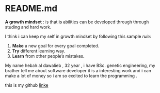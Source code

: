# README.md


**A growth mindset** : is  that is  abilities can be developed through through studing and hard work.


I think i can keep my self in growth mindset by following this sample _rule_:

1. **Make** a new goal for every goal completed.
2. **Try** different learning way.
3. **Learn** from other people’s mistakes.


My name hebah al dawalieb , 32 year , i have BSc. genetic engineering, my brather tell me about software developer it is a interesting work and i can make a lot of money     so i am so excited to learn the programming .

this is my github [linke](https://github.com/hebah-aldawalib) 




 








